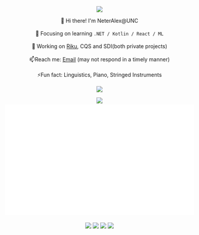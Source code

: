 <p align="center">
        <img align="center" height="130" src="https://github-widgetbox.vercel.app/api/profile?username=neteralex&data=followers,repositories,stars,commits" />
</p>
<p align="center">
       👋 Hi there!  I'm NeterAlex@UNC <br><br> 
       🧭 Focusing on learning <code>.NET / Kotlin / React / ML</code> <br><br>
        🔭 Working on <a href="https://github.com/NeterAlex/Riku">Riku</a>, CQS and SDI(both private projects) <br><br>
        📫Reach me: <a href="neteralex@outlook.com">Email</a> (may not respond in a timely manner) <br><br>
        ⚡Fun fact: Linguistics, Piano, Stringed Instruments <br>
</p>
<p align="center">
        <img align="center" height="180" src="http://github-profile-summary-cards.vercel.app/api/cards/profile-details?username=NeterAlex&theme=github" />
</p>
<p align="center">
        <img  src="https://github-readme-neteralex.vercel.app/api?username=neteralex&show_icons=true&hide_rank=true&theme=transparent&count_private=true&hide_border=true"/>
         <img src="https://raw.githubusercontent.com/NeterAlex/github_stats/master/generated/languages.svg" />
</p>
<p align="center">
        <img align="center" width="400" src="https://github-widgetbox.vercel.app/api/skills?languages=js,ts,java,python,html,css,csharp,kotlin,dart,go,postgresql,mysql,markdown&includeNames=true" />
        <img align="center" width="400" src="https://github-widgetbox.vercel.app/api/skills?frameworks=vue,react,nuxt,next,django,express,electron,flutter,tailwind,dotnetcore,dotnet&includeNames=true" />
        <img align="center" width="400" src="https://github-widgetbox.vercel.app/api/skills?tools=git,docker,redis,nginx,jupyter,gradle,prettier&includeNames=true" />
        <img align="center" width="400" src="https://github-widgetbox.vercel.app/api/skills?libraries=babel,tensorflow&includeNames=true" />
</p>
